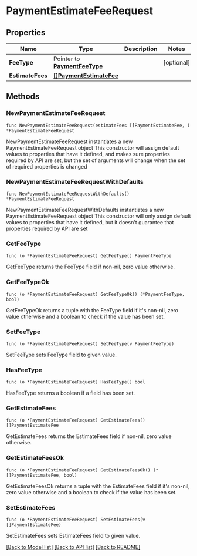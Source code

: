 # PaymentEstimateFeeRequest

## Properties

Name | Type | Description | Notes
------------ | ------------- | ------------- | -------------
**FeeType** | Pointer to [**PaymentFeeType**](PaymentFeeType.md) |  | [optional] 
**EstimateFees** | [**[]PaymentEstimateFee**](PaymentEstimateFee.md) |  | 

## Methods

### NewPaymentEstimateFeeRequest

`func NewPaymentEstimateFeeRequest(estimateFees []PaymentEstimateFee, ) *PaymentEstimateFeeRequest`

NewPaymentEstimateFeeRequest instantiates a new PaymentEstimateFeeRequest object
This constructor will assign default values to properties that have it defined,
and makes sure properties required by API are set, but the set of arguments
will change when the set of required properties is changed

### NewPaymentEstimateFeeRequestWithDefaults

`func NewPaymentEstimateFeeRequestWithDefaults() *PaymentEstimateFeeRequest`

NewPaymentEstimateFeeRequestWithDefaults instantiates a new PaymentEstimateFeeRequest object
This constructor will only assign default values to properties that have it defined,
but it doesn't guarantee that properties required by API are set

### GetFeeType

`func (o *PaymentEstimateFeeRequest) GetFeeType() PaymentFeeType`

GetFeeType returns the FeeType field if non-nil, zero value otherwise.

### GetFeeTypeOk

`func (o *PaymentEstimateFeeRequest) GetFeeTypeOk() (*PaymentFeeType, bool)`

GetFeeTypeOk returns a tuple with the FeeType field if it's non-nil, zero value otherwise
and a boolean to check if the value has been set.

### SetFeeType

`func (o *PaymentEstimateFeeRequest) SetFeeType(v PaymentFeeType)`

SetFeeType sets FeeType field to given value.

### HasFeeType

`func (o *PaymentEstimateFeeRequest) HasFeeType() bool`

HasFeeType returns a boolean if a field has been set.

### GetEstimateFees

`func (o *PaymentEstimateFeeRequest) GetEstimateFees() []PaymentEstimateFee`

GetEstimateFees returns the EstimateFees field if non-nil, zero value otherwise.

### GetEstimateFeesOk

`func (o *PaymentEstimateFeeRequest) GetEstimateFeesOk() (*[]PaymentEstimateFee, bool)`

GetEstimateFeesOk returns a tuple with the EstimateFees field if it's non-nil, zero value otherwise
and a boolean to check if the value has been set.

### SetEstimateFees

`func (o *PaymentEstimateFeeRequest) SetEstimateFees(v []PaymentEstimateFee)`

SetEstimateFees sets EstimateFees field to given value.



[[Back to Model list]](../README.md#documentation-for-models) [[Back to API list]](../README.md#documentation-for-api-endpoints) [[Back to README]](../README.md)


